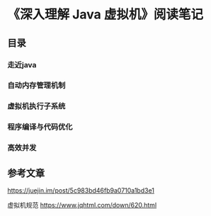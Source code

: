 # 《深入理解 Java 虚拟机》阅读笔记

## 目录

### 走近java
### 自动内存管理机制
### 虚拟机执行子系统
### 程序编译与代码优化
### 高效并发


## 参考文章
https://juejin.im/post/5c983bd46fb9a0710a1bd3e1


虚拟机规范
https://www.jqhtml.com/down/620.html

